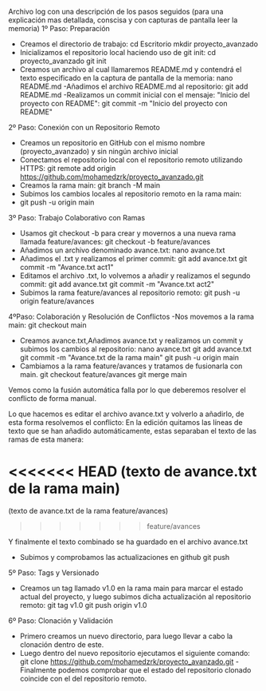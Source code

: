 Archivo log con una descripción de los pasos seguidos (para una explicación mas detallada, conscisa y con capturas de pantalla leer la memoria)
1º Paso: Preparación
- Creamos el directorio de trabajo:
cd Escritorio
mkdir proyecto_avanzado
- Inicializamos el repositorio local haciendo uso de git init:
cd proyecto_avanzado
git init
- Creamos un archivo al cual llamaremos README.md y contendrá el texto especificado en la captura de pantalla de la memoria:
nano README.md
-Añadimos el archivo README.md al repositorio:
git add README.md
-Realizamos un commit inicial con el mensaje: "Inicio del proyecto con README":
git commit -m "Inicio del proyecto con README"

2º Paso: Conexión con un Repositorio Remoto 
- Creamos un repositorio en GitHub con el mismo nombre (proyecto_avanzado) y sin ningún archivo inicial
- Conectamos el repositorio local con el repositorio remoto utilizando HTTPS:
git remote add origin https://github.com/mohamedzrk/proyecto_avanzado.git
- Creamos la rama main:
git branch -M main
- Subimos los cambios locales al repositorio remoto en la rama main:
- git push -u origin main

3º Paso: Trabajo Colaborativo con Ramas
- Usamos git checkout -b para crear y movernos a una nueva rama llamada feature/avances:
git checkout -b feature/avances
- Añadimos un archivo denominado avance.txt:
nano avance.txt
- Añadimos el .txt y realizamos el primer commit:
git add avance.txt
git commit -m "Avance.txt act1"
- Editamos el archivo .txt, lo volvemos a añadir y realizamos el segundo commit:
git add avance.txt
git commit -m "Avance.txt act2"
- Subimos la rama feature/avances al repositorio remoto:
git push -u origin feature/avances

4ºPaso: Colaboración y Resolución de Conflictos 
-Nos movemos a la rama main:
git checkout main
- Creamos avance.txt,Añadimos avance.txt y realizamos un commit y subimos los cambios al repositorio:
nano avance.txt
git add avance.txt
git commit -m "Avance.txt de la rama main"
git push -u origin main
- Cambiamos a la rama feature/avances y tratamos de fusionarla con main.
git checkout feature/avances
git merge main

Vemos como la fusión automática falla por lo que deberemos resolver el conflicto de forma manual.

Lo que hacemos es editar el archivo avance.txt y volverlo a añadirlo, de esta forma resolvemos el conflicto:
En la edición quitamos las líneas de texto que se han añadido automáticamente, estas separaban el texto de las ramas de esta manera:

<<<<<<< HEAD
(texto de avance.txt de la rama main)
=======
(texto de avance.txt de la rama feature/avances)
>>>>>>> feature/avances

Y finalmente el texto combinado se ha guardado en el archivo avance.txt 
- Subimos y comprobamos las actualizaciones en github
git push

5º Paso: Tags y Versionado
- Creamos un tag llamado v1.0 en la rama main para marcar el estado actual del proyecto, y luego subimos dicha actualización al repositorio remoto:
git tag v1.0
git push origin v1.0

6º Paso: Clonación y Validación
- Primero creamos un nuevo directorio, para luego llevar a cabo la clonación dentro de este.
- Luego dentro del nuevo repositorio ejecutamos el siguiente comando:
git clone https://github.com/mohamedzrk/proyecto_avanzado.git
-Finalmente podemos comprobar que el estado del repositorio clonado coincide con el del repositorio remoto.



